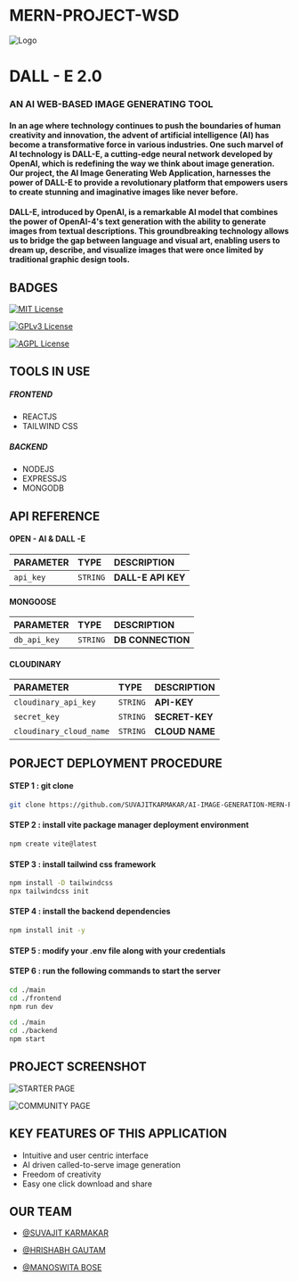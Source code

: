 # MERN-PROJECT-WSD


![Logo](resources/openai.svg)


# DALL - E 2.0 
### AN AI WEB-BASED IMAGE GENERATING TOOL 

#### In an age where technology continues to push the boundaries of human creativity and innovation, the advent of artificial intelligence (AI) has become a transformative force in various industries. One such marvel of AI technology is DALL-E, a cutting-edge neural network developed by OpenAI, which is redefining the way we think about image generation. Our project, the AI Image Generating Web Application, harnesses the power of DALL-E to provide a revolutionary platform that empowers users to create stunning and imaginative images like never before.

#### DALL-E, introduced by OpenAI, is a remarkable AI model that combines the power of OpenAI-4's text generation with the ability to generate images from textual descriptions. This groundbreaking technology allows us to bridge the gap between language and visual art, enabling users to dream up, describe, and visualize images that were once limited by traditional graphic design tools.




## BADGES

[![MIT License](https://img.shields.io/badge/License-MIT-green.svg)](https://choosealicense.com/licenses/mit/)

[![GPLv3 License](https://img.shields.io/badge/License-GPL%20v3-yellow.svg)](https://opensource.org/licenses/)

[![AGPL License](https://img.shields.io/badge/license-AGPL-blue.svg)](http://www.gnu.org/licenses/agpl-3.0)

## TOOLS IN USE 
##### FRONTEND
- REACTJS
- TAILWIND CSS

##### BACKEND
- NODEJS
- EXPRESSJS
- MONGODB


## API REFERENCE 

#### OPEN - AI & DALL -E 

| PARAMETER | TYPE     | DESCRIPTION                |
| :-------- | :------- | :------------------------- |
| `api_key` | `STRING` | **DALL-E API KEY** |

#### MONGOOSE 


| PARAMETER  | TYPE     | DESCRIPTION                       |
| :-------- | :------- | :-------------------------------- |
| `db_api_key`      | `STRING` | **DB CONNECTION** |

#### CLOUDINARY 

| PARAMETER  | TYPE     | DESCRIPTION                       |
| :-------- | :------- | :-------------------------------- |
| `cloudinary_api_key`      | `STRING` | **API-KEY** |
| `secret_key`      | `STRING` | **SECRET-KEY** |
| `cloudinary_cloud_name`      | `STRING` | **CLOUD NAME** |


## PORJECT DEPLOYMENT PROCEDURE

#### STEP 1 : git clone 

```bash
git clone https://github.com/SUVAJITKARMAKAR/AI-IMAGE-GENERATION-MERN-PROJECT.git
```

#### STEP 2 : install vite package manager deployment environment

```bash
npm create vite@latest 
```

#### STEP 3 : install tailwind css framework

```bash
npm install -D tailwindcss
npx tailwindcss init
```

#### STEP 4 : install the backend dependencies

```bash
npm install init -y
```

#### STEP 5 : modify your .env file along with your credentials

#### STEP 6 : run the following commands to start the server

```bash
cd ./main
cd ./frontend
npm run dev
```

```bash
cd ./main
cd ./backend
npm start
```

## PROJECT SCREENSHOT

![STARTER PAGE](resources/starter-page.png)

![COMMUNITY PAGE](resources/community-page.png)

## KEY FEATURES OF THIS APPLICATION 

- Intuitive and user centric interface
- AI driven called-to-serve image generation
- Freedom of creativity 
- Easy one click download and share



## OUR TEAM

- [@SUVAJIT KARMAKAR](https://github.com/SUVAJITKARMAKAR)

- [@HRISHABH GAUTAM](https://github.com/hrishabh-16)

- [@MANOSWITA BOSE](https://github.com/manoswita2501)
